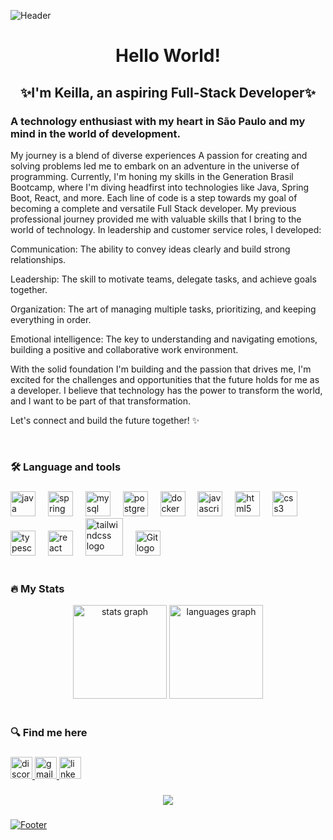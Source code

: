 ![Header](https://capsule-render.vercel.app/api?type=waving&height=130&color=gradient&customColorList=20&section=header)

<h1 align="center">Hello World!</h1>
<h2 align="center">✨I'm Keilla, an aspiring Full-Stack Developer✨</h2>

###

<div align="left">  


<h3>A technology enthusiast with my heart in São Paulo and my mind in the world of development.</h3>

My journey is a blend of diverse experiences
A passion for creating and solving problems led me to embark on an adventure in the universe of programming. Currently, I'm honing my skills in the Generation Brasil Bootcamp, where I'm diving headfirst into technologies like Java, Spring Boot, React, and more. Each line of code is a step towards my goal of becoming a complete and versatile Full Stack developer.
My previous professional journey provided me with valuable skills that I bring to the world of technology. In leadership and customer service roles, I developed:

Communication: The ability to convey ideas clearly and build strong relationships.

Leadership: The skill to motivate teams, delegate tasks, and achieve goals together.

Organization: The art of managing multiple tasks, prioritizing, and keeping everything in order.

Emotional intelligence: The key to understanding and navigating emotions, building a positive and collaborative work environment.

With the solid foundation I'm building and the passion that drives me, I'm excited for the challenges and opportunities that the future holds for me as a developer. I believe that technology has the power to transform the world, and I want to be part of that transformation.

Let's connect and build the future together! ✨

</div> 

<br>

###

<h3 align="left">🛠 Language and tools</h3>

###

<div align="left">
  <img src="https://cdn.jsdelivr.net/gh/devicons/devicon/icons/java/java-original.svg" height="40" alt="java logo"  />
  <img width="12" />
  <img src="https://cdn.jsdelivr.net/gh/devicons/devicon/icons/spring/spring-original.svg" height="40" alt="spring logo"  />
  <img width="12" />
  <img src="https://cdn.jsdelivr.net/gh/devicons/devicon/icons/mysql/mysql-original.svg" height="40" alt="mysql logo"  />
  <img width="12" />
  <img src="https://cdn.jsdelivr.net/gh/devicons/devicon/icons/postgresql/postgresql-original.svg" height="40" alt="postgresql logo"  />
  <img width="12" />
  <img src="https://cdn.jsdelivr.net/gh/devicons/devicon/icons/docker/docker-plain-wordmark.svg" height="40" alt="docker logo"  />
  <img width="12" />
  <img src="https://cdn.jsdelivr.net/gh/devicons/devicon/icons/javascript/javascript-original.svg" height="40" alt="javascript logo"  />
  <img width="12" />
  <img src="https://cdn.jsdelivr.net/gh/devicons/devicon/icons/html5/html5-original.svg" height="40" alt="html5 logo"  />
  <img width="12" />
  <img src="https://cdn.jsdelivr.net/gh/devicons/devicon/icons/css3/css3-original.svg" height="40" alt="css3 logo"  />
  <img width="12" />
  <img src="https://cdn.jsdelivr.net/gh/devicons/devicon/icons/typescript/typescript-original.svg" height="40" alt="typescript logo"  />
  <img width="12" />
  <img src="https://cdn.jsdelivr.net/gh/devicons/devicon/icons/react/react-original.svg" height="40" alt="react logo"  />
  <img width="12" />
  <img src="https://cdn.jsdelivr.net/gh/devicons/devicon/icons/tailwindcss/tailwindcss-original-wordmark.svg" height="60" alt="tailwindcss logo"  />
  <img width="12"/>
  <img src="https://cdn.jsdelivr.net/gh/devicons/devicon/icons/git/git-original.svg" height="40" alt="Git logo"  />
  <img width="12" />
</div>

<br>

###

<h3>🔥 My Stats </h3>

<div align="center">
  <img src="https://github-readme-stats.vercel.app/api?username=Keifsant&hide_title=false&hide_rank=false&show_icons=true&include_all_commits=true&count_private=true&disable_animations=false&theme=radical&locale=en&hide_border=false" height="150" alt="stats graph"  />
  <img src="https://github-readme-stats.vercel.app/api/top-langs?username=Keifsant&locale=en&hide_title=false&layout=compact&card_width=320&langs_count=5&theme=radical&hide_border=false" height="150" alt="languages graph"  />
</div>

<br>

###

<h3>🔍 Find me here </h3>

###

<div align="left">
  <a href="https://discord.gg/U35963mk" target="Perfil Discord">
  <img src="https://img.shields.io/static/v1?message=Discord&logo=discord&label=&color=7289DA&logoColor=white&labelColor=&style=for-the-badge" height="35" alt="discord logo"  />
  <a href="mailto:keyllafsantos1@gmail.com" title="Gmail">
  <img src="https://img.shields.io/static/v1?message=Gmail&logo=gmail&label=&color=D14836&logoColor=white&labelColor=&style=for-the-badge" height="35" alt="gmail logo"  />
  <a href="https://www.linkedin.com/in/keilla-santos-dev/" title="LinkedIn">
  <img src="https://img.shields.io/static/v1?message=LinkedIn&logo=linkedin&label=&color=0077B5&logoColor=white&labelColor=&style=for-the-badge" height="35" alt="linkedin logo"  />
  </div>

###

<div align="center">
  <img src="https://visitor-badge.laobi.icu/badge?page_id=Keifsant&left_color=violet&right_color=cornflowerblue"  />
</div>

###

![Footer](https://capsule-render.vercel.app/api?type=waving&height=130&color=gradient&customColorList=20&section=footer)
